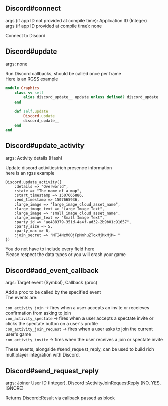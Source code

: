 ## Discord#connect
args (if app ID not provided at compile time): Application ID (Integer)\
args (if app ID provided at compile time): none

Connect to Discord

## Discord#update
args: none

Run Discord callbacks, should be called once per frame\
Here is an RGSS example
```Ruby
module Graphics
    class << self
        alias discord_update__ update unless defined? discord_update
    end

    def self.update
        Discord.update
        discord_update__
    end
end
```


## Discord#update_activity
args: Activity details (Hash)

Update discord activities/rich presence information\
here is an rgss example
```
Discord.update_activity({
    :details => "Overworld",
    :state => "The name of a map",
    :start_timestamp => 1507665886,
    :end_timestamp => 1507665936,
    :large_image => "large_image_cloud_asset_name",
    :large_image_text => "Large Image Text",
    :large_image => "small_image_cloud_asset_name",
    :large_image_text => "Small Image Text",
    :party_id => "ae488379-351d-4a4f-ad32-2b9b01c91657",
    :party_size => 5,
    :party_max => 6,
    :join_secret => "MTI4NzM0OjFpMmhuZToxMjMxMjM= "
})
```

You do not have to include every field here\
Please respect the data types or you will crash your game


## Discord#add_event_callback
args: Target event (Symbol), Callback (proc)

Add a proc to be called by the specified event\
The events are:

`:on_activity_join` -> fires when a user accepts an invite or receieves confirmation from asking to join\
`:on_activity_spectate` -> fires when a user accepts a spectate invite or clicks the spectate button on a user's profile\
`:on_activity_join_request` -> fires when a user asks to join the current user's game\
`:on_activity_invite` -> fires when the user receives a join or spectate invite

These events, alongside #send_request_reply, can be used to build rich multiplayer integration with Discord.


## Discord#send_request_reply
args: Joiner User ID (Integer), Discord::ActivityJoinRequestReply (NO, YES, IGNORE)

Returns Discord::Result via callback passed as block
